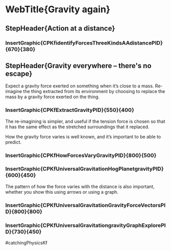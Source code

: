 # WebTitle{Gravity again}

## StepHeader{Action at a distance}

### InsertGraphic{CPKfidentifyForcesThreeKindsAAdistancePID}{670}{380}

## StepHeader{Gravity everywhere – there's no escape}

Expect a gravity force exerted on something when it’s close to a mass. Re-imagine the thing extracted from its environment by choosing to replace the mass by a gravity force exerted on the thing.

### InsertGraphic{CPKfExtractGravityPID}{550}{400}

The re-imagining is simpler, and useful if the tension force is chosen so that it has the same effect as the stretched surroundings that it replaced.

How the gravity force varies is well known, and it’s important to be able to predict.

### InsertGraphic{CPKfHowForcesVaryGravityPID}{800}{500}

### InsertGraphic{CPKfUniversalGravitationHogPlanetgravityPID}{600}{450}

The pattern of how the force varies with the distance is also important, whether you show this using arrows or using a graph.

### InsertGraphic{CPKfUniversalGravitationGravityForceVectorsPID}{800}{800}

### InsertGraphic{CPKfUniversalGravitationgravityGraphExplorePID}{730}{450}

#catchingPhysicsKf